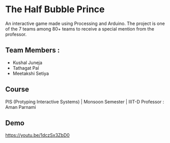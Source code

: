 # The Half Bubble Prince
An interactive game made using Processing and Arduino.
The project is one of the 7 teams among 80+ teams to receive a special mention from the professor.
## Team Members :
- Kushal Juneja
- Tathagat Pal
- Meetakshi Setiya
## Course
PIS (Protyping Interactive Systems) | Monsoon Semester | IIIT-D
Professor : Aman Parnami
## Demo
https://youtu.be/1dczSx3ZbD0


